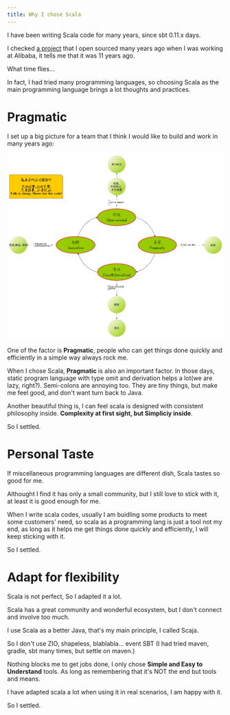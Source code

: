 ```yaml
---
title: Why I chose Scala
---
```


I have been writing Scala code for many years, since sbt 0.11.x days.  

I checked [a project](https://github.com/fujohnwang/hs2client) that I open sourced many years ago when I was working at Alibaba, it tells me that it was 11 years ago. 

What time flies...

In fact, I had tried many programming languages, so choosing Scala as the main programming language brings a lot thoughts and practices.

# Pragmatic

I set up a big picture for a team that I think I would like to build and work in many years ago:

![](images/dream-team.jpg)

One of the factor is **Pragmatic**, people who can get things done quickly and efficiently in a simple way always rock me. 

When I chose Scala, **Pragmatic** is also an important factor. In those days, static program language with type omit and derivation helps a lot(we are lazy, right?). Semi-colons are annoying too. They are tiny things, but make me feel good, and don't want turn back to Java.

Another beautiful thing is, I can feel scala is designed with consistent philosophy inside. **Complexity at first sight, but Simpliciy inside**. 

So I settled.

# Personal Taste

If miscellaneous programming languages are different dish, Scala tastes so good for me.

Althought I find it has only a small community, but I still love to stick with it, at least it is good enough for me. 

When I write scala codes, usually I am buidling some products to meet some customers' need, so scala as a programming lang is just a tool not my end, as long as it helps me get things done quickly and efficiently, I will keep sticking with it. 

So I settled.

# Adapt for flexibility

Scala is not perfect, So I adapted it a lot.

Scala has a great community and wonderful ecosystem, but I don't connect and involve too much.

I use Scala as a better Java, that's my main principle, I called Scaja.

So I don't use ZIO, shapeless, blablabla... event SBT (I had tried maven, gradle, sbt many times, but settle on maven.)

Nothing blocks me to get jobs done, I only chose **Simple and Easy to Understand** tools. As long as remembering that it's NOT the end but tools and means.

I have adapted scala a lot when using it in real scenarios, I am happy with it.

So I settled.



